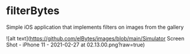 # filterBytes
Simple iOS application that implements filters on images from the gallery


![alt text](https://github.com/elBytes/images/blob/main/Simulator Screen Shot - iPhone 11 - 2021-02-27 at 02.13.00.png?raw=true)
